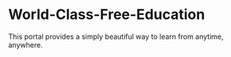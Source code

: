 # World-Class-Free-Education
This portal provides a simply beautiful way to learn from anytime, anywhere.
